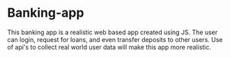 # Banking-app
This banking app is a realistic web based app created using JS. The user can login, request for loans, and even transfer deposits to other users. Use of api's to collect real world user data will make this app more realistic.
